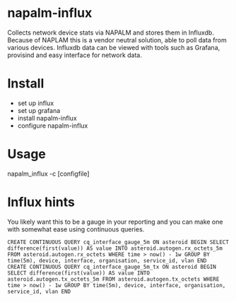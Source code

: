 # napalm-influx

Collects network device stats via NAPALM and stores them in Influxdb.
Because of NAPLAM this is a vendor neutral solution, able to poll data
from various devices. Influxdb data can be viewed with tools such as
Grafana, provisind and easy interface for network data.

Install
=========

* set up influx
* set up grafana
* install napalm-influx
* configure napalm-influx

Usage
======

napalm_influx -c [configfile]

Influx hints
============

You likely want this to be a gauge in your reporting and you can make one with somewhat ease using continuous queries.

```
CREATE CONTINUOUS QUERY cq_interface_gauge_5m ON asteroid BEGIN SELECT difference(first(value)) AS value INTO asteroid.autogen.rx_octets_5m FROM asteroid.autogen.rx_octets WHERE time > now() - 1w GROUP BY time(5m), device, interface, organisation, service_id, vlan END
CREATE CONTINUOUS QUERY cq_interface_gauge_5m_tx ON asteroid BEGIN SELECT difference(first(value)) AS value INTO asteroid.autogen.tx_octets_5m FROM asteroid.autogen.tx_octets WHERE time > now() - 1w GROUP BY time(5m), device, interface, organisation, service_id, vlan END
```
